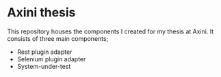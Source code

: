 # Axini thesis

This repository houses the components I created for my thesis at Axini. It consists of three main components;

- Rest plugin adapter
- Selenium plugin adapter
- System-under-test